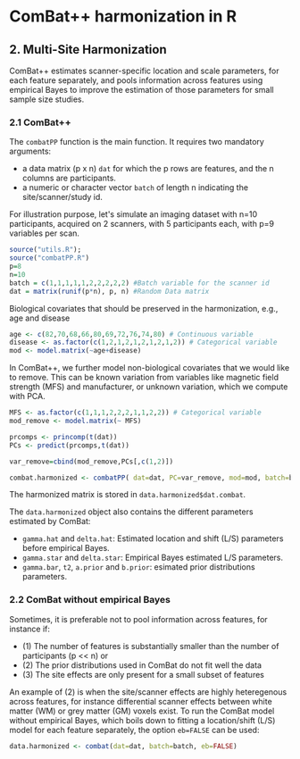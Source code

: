 # ComBat++ harmonization in R

## 2. Multi-Site Harmonization

ComBat++ estimates scanner-specific location and scale parameters, for each feature separately, and pools information across features using empirical Bayes to improve the estimation of those parameters for small sample size studies.  

### 2.1 ComBat++

The  `combatPP` function is the main function. It requires two mandatory arguments:
- a data matrix (p x n) `dat` for which the p rows are features, and the n columns are participants. 
- a numeric or character vector `batch` of length n indicating the site/scanner/study id. 

For illustration purpose, let's simulate an imaging dataset with n=10 participants, acquired on 2 scanners, with 5 participants each, with p=9 variables per scan. 

```r
source("utils.R");
source("combatPP.R")
p=8
n=10
batch = c(1,1,1,1,1,2,2,2,2,2) #Batch variable for the scanner id
dat = matrix(runif(p*n), p, n) #Random Data matrix
```

Biological covariates that should be preserved in the harmonization, e.g., age and disease
```r
age <- c(82,70,68,66,80,69,72,76,74,80) # Continuous variable
disease <- as.factor(c(1,2,1,2,1,2,1,2,1,2)) # Categorical variable
mod <- model.matrix(~age+disease)
```

In ComBat++, we further model non-biological covariates that we would like to remove. This can be known variation from variables like magnetic field strength (MFS) and manufacturer, or unknown variation, which we compute with PCA. 

```r
MFS <- as.factor(c(1,1,1,2,2,2,1,1,2,2)) # Categorical variable
mod_remove <- model.matrix(~ MFS)

prcomps <- princomp(t(dat))
PCs <- predict(prcomps,t(dat))

var_remove=cbind(mod_remove,PCs[,c(1,2)])

combat.harmonized <- combatPP( dat=dat, PC=var_remove, mod=mod, batch=batch)
```

The harmonized matrix is stored in `data.harmonized$dat.combat`. 

The `data.harmonized` object also contains the different parameters estimated by ComBat:
- `gamma.hat` and `delta.hat`: Estimated location and shift (L/S) parameters before empirical Bayes.
- `gamma.star` and `delta.star`: Empirical Bayes estimated L/S parameters.
- `gamma.bar`, `t2`, `a.prior` and `b.prior`: esimated prior distributions parameters.



### 2.2 ComBat without empirical Bayes

Sometimes, it is preferable not to pool information across features, for instance if:
- (1) The number of features is substantially smaller than the number of participants (p << n) or
- (2) The prior distributions used in ComBat do not fit well the data
- (3) The site effects are only present for a small subset of features

An example of (2) is when the site/scanner effects are highly heteregenous across features, for instance differential scanner effects between white matter (WM) or grey matter (GM) voxels exist. To run the ComBat model without empirical Bayes, which boils down to fitting a location/shift (L/S) model for each feature separately, the option `eb=FALSE` can be used:

```r
data.harmonized <- combat(dat=dat, batch=batch, eb=FALSE)
```




